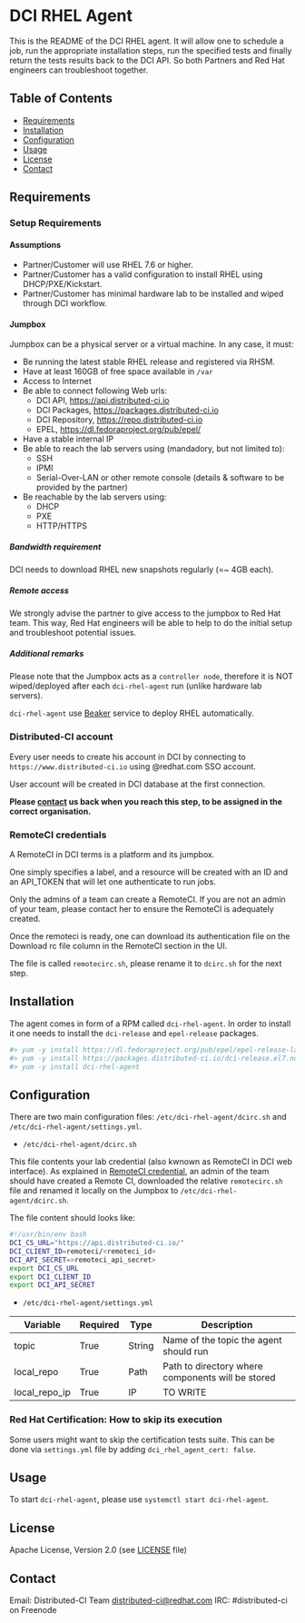# DCI RHEL Agent

This is the README of the DCI RHEL agent. It will allow one to schedule a job,
run the appropriate installation steps, run the specified tests and finally
return the tests results back to the DCI API. So both Partners and Red Hat
engineers can troubleshoot together.

## Table of Contents

- [Requirements](#requirements)
- [Installation](#installation)
- [Configuration](#configuration)
- [Usage](#usage)
- [License](#license)
- [Contact](#contact)

## Requirements
### Setup Requirements

#### Assumptions
* Partner/Customer will use RHEL 7.6 or higher.
* Partner/Customer has a valid configuration to install RHEL using DHCP/PXE/Kickstart.
* Partner/Customer has minimal hardware lab to be installed and wiped through DCI workflow.

#### Jumpbox

Jumpbox can be a physical server or a virtual machine.
In any case, it must:

* Be running the latest stable RHEL release and registered via RHSM.
* Have at least 160GB of free space available in `/var`
* Access to Internet
* Be able to connect following Web urls:
  * DCI API, https://api.distributed-ci.io
  * DCI Packages, https://packages.distributed-ci.io
  * DCI Repository, https://repo.distributed-ci.io
  * EPEL, https://dl.fedoraproject.org/pub/epel/
* Have a stable internal IP
* Be able to reach the lab servers using (mandadory, but not limited to):
  * SSH
  * IPMI
  * Serial-Over-LAN or other remote console (details & software to be provided by the partner)
* Be reachable by the lab servers using:
  * DHCP
  * PXE
  * HTTP/HTTPS

##### Bandwidth requirement

DCI needs to download RHEL new snapshots regularly (=~ 4GB each).

##### Remote access

We strongly advise the partner to give access to the jumpbox to Red Hat team.
This way, Red Hat engineers will be able to help to do the initial setup and troubleshoot potential issues.

##### Additional remarks

Please note that the Jumpbox acts as a `controller node`, therefore it is NOT wiped/deployed after each `dci-rhel-agent` run (unlike hardware lab servers).

`dci-rhel-agent` use [Beaker](https://beaker-project.org) service to deploy RHEL automatically.

### Distributed-CI account

Every user needs to create his account in DCI by connecting to
`https://www.distributed-ci.io` using @redhat.com SSO account.

User account will be created in DCI database at the first connection.

**Please [contact](#contact) us back when you reach this step, to be assigned in the correct organisation.**

### RemoteCI credentials

A RemoteCI in DCI terms is a platform and its jumpbox.

One simply specifies a label, and a resource will be created with an ID and an
API_TOKEN that will let one authenticate to run jobs.

Only the admins of a team can create a RemoteCI. If you are not an admin of
your team, please contact her to ensure the RemoteCI is adequately created.

Once the remoteci is ready, one can download its authentication file on the
Download rc file column in the RemoteCI section in the UI.

The file is called `remotecirc.sh`, please rename it to `dcirc.sh` for the
next step.

## Installation

The agent comes in form of a RPM called `dci-rhel-agent`. In order to install
it one needs to install the `dci-release` and `epel-release` packages.

```bash
#> yum -y install https://dl.fedoraproject.org/pub/epel/epel-release-latest-7.noarch.rpm
#> yum -y install https://packages.distributed-ci.io/dci-release.el7.noarch.rpm
#> yum -y install dci-rhel-agent
```

## Configuration

There are two main configuration files: `/etc/dci-rhel-agent/dcirc.sh` and
`/etc/dci-rhel-agent/settings.yml`.


  * `/etc/dci-rhel-agent/dcirc.sh`

This file contents your lab credential (also kwnown as RemoteCI in DCI web interface). As
explained in [RemoteCI credential](#remoteci-credentials), an admin of the
team should have created a Remote CI, downloaded the relative `remotecirc.sh` file and renamed it locally on the Jumpbox to `/etc/dci-rhel-agent/dcirc.sh`.

The file content should looks like:

```bash
#!/usr/bin/env bash
DCI_CS_URL="https://api.distributed-ci.io/"
DCI_CLIENT_ID=remoteci/<remoteci_id>
DCI_API_SECRET=>remoteci_api_secret>
export DCI_CS_URL
export DCI_CLIENT_ID
export DCI_API_SECRET
```

* `/etc/dci-rhel-agent/settings.yml`

| Variable | Required | Type | Description |
|----------|----------|------|-------------|
| topic | True | String | Name of the topic the agent should run |
| local_repo | True | Path | Path to directory where components will be stored |
| local_repo_ip | True | IP | TO WRITE |

### Red Hat Certification: How to skip its execution

Some users might want to skip the certification tests suite. This can be done via `settings.yml` file by adding `dci_rhel_agent_cert: false`.

## Usage

To start `dci-rhel-agent`, please use `systemctl start dci-rhel-agent`.


## License

Apache License, Version 2.0 (see [LICENSE](LICENSE) file)

## Contact

Email: Distributed-CI Team  <distributed-ci@redhat.com>
IRC: #distributed-ci on Freenode
